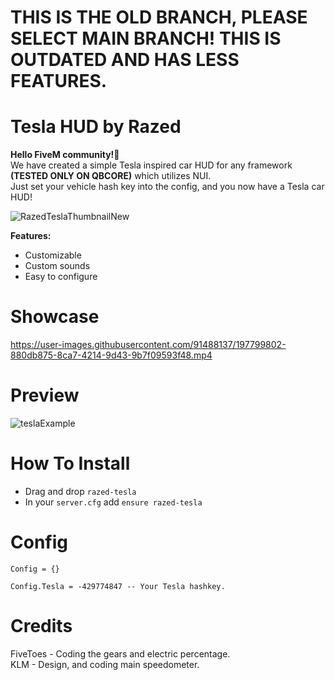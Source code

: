 
# THIS IS THE OLD BRANCH, PLEASE SELECT MAIN BRANCH! THIS IS OUTDATED AND HAS LESS FEATURES.
# Tesla HUD by Razed
**Hello FiveM community!👋**\
We have created a simple Tesla inspired car HUD for any framework **(TESTED ONLY ON QBCORE)** which utilizes NUI.\
Just set your vehicle hash key into the config, and you now have a Tesla car HUD!

![RazedTeslaThumbnailNew](https://user-images.githubusercontent.com/91488137/197804626-d002a7be-5c90-4380-ad03-7c7fe507d9d4.png)



**Features:**

* Customizable
* Custom sounds
* Easy to configure


# Showcase
https://user-images.githubusercontent.com/91488137/197799802-880db875-8ca7-4214-9d43-9b7f09593f48.mp4

# Preview
![teslaExample](https://user-images.githubusercontent.com/91488137/197805932-0820c565-78d9-4765-8d40-73596f0ffadc.png)


# How To Install
* Drag and drop `razed-tesla`
* In your `server.cfg` add `ensure razed-tesla`


# Config
```
Config = {}

Config.Tesla = -429774847 -- Your Tesla hashkey.
```


# Credits
FiveToes - Coding the gears and electric percentage.\
KLM - Design, and coding main speedometer.
